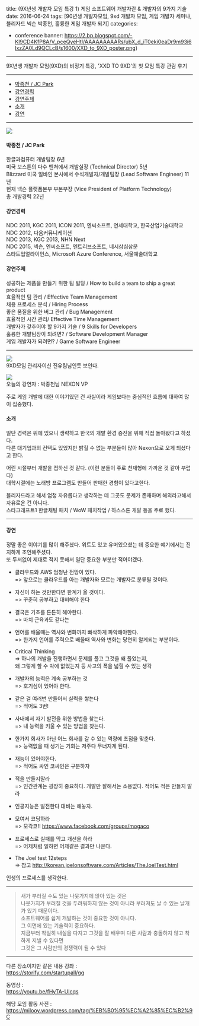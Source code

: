 title: (9X년생 개발자 모임 특강 1) 게임 소프트웨어 개발자란 & 개발자의 9가지 기술
date: 2016-06-24
tags: [90년생 개발자모임, 9xd 개발자 모임, 게임 개발자 세미나, 블리자드 넥슨 박종천, 훌륭한 게임 개발자 되기]
categories: 
- conference
banner: https://2.bp.blogspot.com/-Kl9CD4KfP8A/V_pceQyeHtI/AAAAAAAAARs/ubX_d_iT0eki0eaDr9m93i6lxzZA0Ld9QCLcB/s1600/XXD_to_9XD_poster.png)

---
9X년생 개발자 모임(9XD)의 비정기 특강, 'XXD TO 9XD'의 첫 모임 특강 관람 후기

<!-- more -->

---

<!-- TOC -->

- [박종천 / JC Park](#박종천--jc-park)
- [강연경력](#강연경력)
- [강연주제](#강연주제)
- [소개](#소개)
- [강연](#강연)

<!-- /TOC -->

---
![](https://1.bp.blogspot.com/-Mbht1djuBCU/V_pdFCsrv8I/AAAAAAAAARw/CEDZl2QWfu8PDJ_8carTWIrFIOjTY-spgCLcB/s640/Cap%2B2016-10-10%2B00-06-01-305.jpg)

#### 박종천 / JC Park  

한글과컴퓨터 개발팀장 6년  
미국 보스톤의 다수 벤쳐에서 개발실장 (Technical Director) 5년  
Blizzard 미국 얼바인 본사에서 수석개발자/개발팀장 (Lead Software Engineer) 11년  
현재 넥슨 플랫폼본부 부본부장 (Vice President of Platform Technology)  
총 개발경력 22년  

#### 강연경력

NDC 2011, KGC 2011, ICON 2011, 엔씨소프트, 연세대학교, 한국산업기술대학교  
NDC 2012, 다음커뮤니케이션  
NDC 2013, KGC 2013, NHN Next  
NDC 2015, 넥슨, 엔씨소프트, 엔트리브소프트, 네시삼십삼분  
스타트업얼라이언스, Microsoft Azure Conference, 서울예술대학교

#### 강연주제

성공하는 제품을 만들기 위한 팀 빌딩 / How to build a team to ship a great product  
효율적인 팀 관리 / Effective Team Management  
채용 프로세스 분석 / Hiring Process  
좋은 품질을 위한 버그 관리 / Bug Management  
효율적인 시간 관리/ Effective Time Management  
개발자가 갖추어야 할 9가지 기술 / 9 Skills for Developers  
훌륭한 개발팀장이 되려면? / Software Development Manager  
게임 개발자가 되려면? / Game Software Engineer

---
![](https://1.bp.blogspot.com/-AM2GuaGZ_pM/V_pe669wXzI/AAAAAAAAASM/tDLDwXjtEY0Z2Rs8oFACqHfKIxhGepT1gCLcB/s640/20160624_190011.jpg)  
9XD모임 관리자이신 진유림님인듯 보인다.


![](https://4.bp.blogspot.com/-T0MEohWuWAo/V_pe7DYZcrI/AAAAAAAAASQ/c5W24_bgY8AMcdX4lEO5A0NP6FGlnaHtwCEw/s1600/20160624_191831.jpg)  
오늘의 강연자 : 박종천님 NEXON VP

주로 게임 개발에 대한 이야기였던 건 사실이라 게임보다는 중심적인 흐름에 대하여 많이 집중했다.

#### 소개
일단 경력은 위에 있으니 생략하고 한국의 개발 환경 증진을 위해 직접 돌아왔다고 하셨다.  
다른 대기업과의 컨택도 있었지만 밝힐 수 없는 부분들이 많아 Nexon으로 오게 되셨다고 한다.  

어린 시절부터 개발을 접하신 것 같다. (이런 분들이 주로 천재형에 가까운 것 같아 부럽다)  
대학시절에는 노래방 프로그램도 만들어 판매한 경험이 있다고한다.  

블리자드라고 해서 엄청 자유롭다고 생각하는 데 그곳도 문제가 존재하며 해외라고해서 자유로운 건 아니다.  
스타크래프트1 한글채팅 패치 / WoW 패치작업 / 하스스톤 개발 등을 주로 했다.

---

#### 강연
정말 좋은 이야기를 많이 해주셨다. 위트도 있고 유머있으셨는 데 중요한 얘기에서는 진지하게 조언해주셨다.  
또 두서없이 제대로 적지 못해서 일단 중요한 부분만 적어야겠다.

- 클라우드와 AWS 엄청난 전망이 있다.  
=> 앞으로는 클라우드를 아는 개발자와 모르는 개발자로 분류될 것이다.

- 자신이 하는 것만한다면 한계가 올 것이다.  
=> 꾸준히 공부하고 대비해야 한다

- 결국은 기초를 튼튼히 해야한다.  
=> 마치 근육과도 같다는

- 언어를 배울때는 역사와 변화까지 빠삭하게 파악해야한다.  
=> 한가지 언어를 주력으로 배울때 역사와 변화는 당연히 알게되는 부분이다.

- Critical Thinking  
=> 하나의 개발을 진행하면서 문제를 풀고 그것을 왜 풀었는지,  
왜 그렇게 할 수 박에 없었는지 등 사고의 폭을 넓힐 수 있는 생각

- 개발자의 능력은 계속 공부하는 것  
=> 호기심이 있어야 한다.

- 같은 걸 여러번 만들어서 실력을 쌓는다  
=> 적어도 3번!

- 사내에서 자기 발전을 위한 방법을 찾는다.  
=>  내 능력을 키울 수 있는 방법을 찾는다.

- 한가지 회사가 아닌 어느 회사를 갈 수 있는 역량에 초점을 맞춘다.  
=> 능력없을 때 생기는 기회는 저주다 무너지게 된다.

- 재능이 있어야한다.  
=> 적어도 싸인 코싸인은 구분하자

- 적을 만들지말라  
=> 인간관계는 굉장히 중요하다. 개발만 잘해서는 소용없다. 적어도 적은 만들지 말라

- 인공지능은 발전한다 대비는 해놓자.

- 모여서 코딩하라  
=> 모각코!! <https://www.facebook.com/groups/mogaco>

- 프로세스로 실패를 막고 개선을 하라  
=> 어제처럼 일하면 어제같은 결과만 나온다.

- The Joel test 12steps  
=> 참고  <http://korean.joelonsoftware.com/Articles/TheJoelTest.html>

인생의 프로세스를 생각한다.

---

>새가 부러질 수도 있는 나뭇가지에 앉아 있는 것은  
>나뭇가지가 부러질 것을 두려워하지 않는 것이 아니라 부러져도 날 수 있는 날개가 있기 때문이다.  
>소프트웨어를 쉽게 개발하는 것이 중요한 것이 아니다.  
>그 이면에 있는 기술력이 중요하다.  
>지금부터 착실히 내실을 다지고 그것을 잘 배우며 다른 사람과 충돌하지 않고 착하게 지낼 수 있다면  
>그것은 그 사람만의 경쟁력이 될 수 있다

---

다른 장소이지만 같은 내용 강좌 :  
<https://storify.com/startupall/gg>

동영상 :  
<https://youtu.be/fHyTA-UIcqs>

해당 모임 활동 사진 :  
<https://milooy.wordpress.com/tag/%EB%B0%95%EC%A2%85%EC%B2%9C>